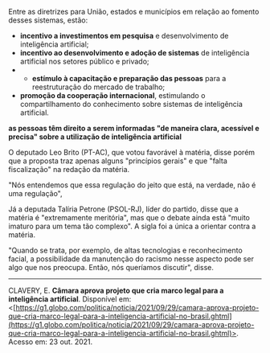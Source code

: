 Entre as diretrizes para União, estados e municípios em relação ao fomento desses sistemas, estão:

-   **incentivo a investimentos em pesquisa** e desenvolvimento de inteligência artificial;
-   **incentivo ao desenvolvimento e adoção de sistemas** de inteligência artificial nos setores público e privado;
-   -   **estímulo à capacitação e preparação das pessoas** para a reestruturação do mercado de trabalho;
-   **promoção da cooperação internacional**, estimulando o compartilhamento do conhecimento sobre sistemas de inteligência artificial.


**as pessoas têm direito a serem informadas "de maneira clara, acessível e precisa" sobre a utilização de inteligência artificial**


O deputado Leo Brito (PT-AC), que votou favorável à matéria, disse porém que a proposta traz apenas alguns "princípios gerais" e que "falta fiscalização" na redação da matéria.

"Nós entendemos que essa regulação do jeito que está, na verdade, não é uma regulação",


Já a deputada Talíria Petrone (PSOL-RJ), líder do partido, disse que a matéria é "extremamente meritória", mas que o debate ainda está "muito imaturo para um tema tão complexo". A sigla foi a única a orientar contra a matéria.

"Quando se trata, por exemplo, de altas tecnologias e reconhecimento facial, a possibilidade da manutenção do racismo nesse aspecto pode ser algo que nos preocupa. Então, nós queríamos discutir", disse.

-------
CLAVERY, E. **Câmara aprova projeto que cria marco legal para a inteligência artificial**. Disponível em: <[https://g1.globo.com/politica/noticia/2021/09/29/camara-aprova-projeto-que-cria-marco-legal-para-a-inteligencia-artificial-no-brasil.ghtml](https://g1.globo.com/politica/noticia/2021/09/29/camara-aprova-projeto-que-cria-marco-legal-para-a-inteligencia-artificial-no-brasil.ghtml)>. Acesso em: 23 out. 2021.